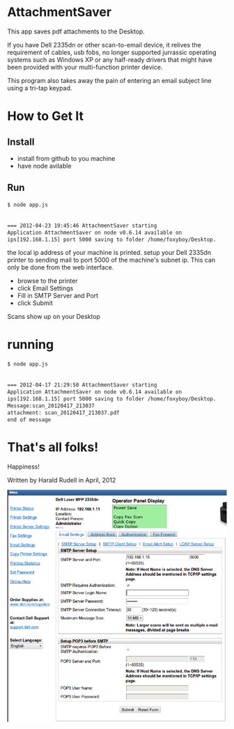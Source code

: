 # AttachmentSaver

This app saves pdf attachments to the Desktop.

If you have Dell 2335dn or other scan-to-email device, it relives the requirement of cables, usb fobs, no longer supported jurrassic operating systems such as Windows XP or any half-ready drivers  that might have been provided with your multi-function printer device.

This program also takes away the pain of entering an email subject line using a tri-tap keypad.

# How to Get It

## Install
* install from github to you machine
* have node avilable

## Run
```
$ node app.js


=== 2012-04-23 19:45:46 AttachmentSaver starting
Application AttachmentSaver on node v0.6.14 available on ips[192.168.1.15] port 5000 saving to folder /home/foxyboy/Desktop.
```

the local ip address of your machine is printed. setup your Dell 2335dn printer to sending mail to port 5000 of the machine's subnet ip. This can only be done from the web interface.

* browse to the printer
* click Email Settings
* Fill in SMTP Server and Port
* click Submit

Scans show up on your Desktop

# running

```
$ node app.js 


=== 2012-04-17 21:29:50 AttachmentSaver starting
Application AttachmentSaver on node v0.6.14 available on ips[192.168.1.15] port 5000 saving to folder /home/foxyboy/Desktop.
Message:scan_20120417_213037
attachment: scan_20120417_213037.pdf
end of message
```

# That's all folks!

Happiness!

Written by Harald Rudell in April, 2012

![Dell setup](./style/dell.png)
